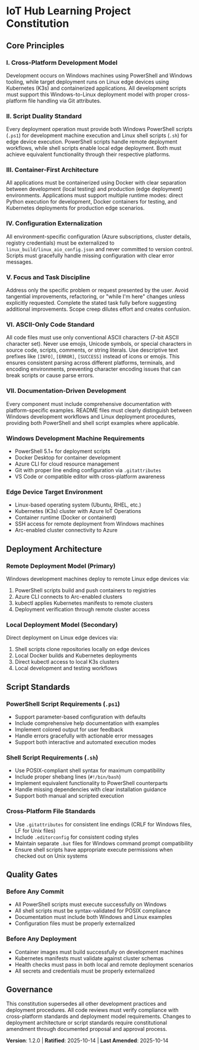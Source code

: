 <!--
Version change: Initial → 1.0.0
Modified principles: All principles established
Added sections: Development Environment, Deployment Architecture, Script Standards
Removed sections: None (initial constitution)
-->

# IoT Hub Learning Project Constitution

## Core Principles

### I. Cross-Platform Development Model
Development occurs on Windows machines using PowerShell and Windows tooling, while target deployment runs on Linux edge devices using Kubernetes (K3s) and containerized applications. All development scripts must support this Windows-to-Linux deployment model with proper cross-platform file handling via Git attributes.

### II. Script Duality Standard
Every deployment operation must provide both Windows PowerShell scripts (`.ps1`) for development machine execution and Linux shell scripts (`.sh`) for edge device execution. PowerShell scripts handle remote deployment workflows, while shell scripts enable local edge deployment. Both must achieve equivalent functionality through their respective platforms.

### III. Container-First Architecture
All applications must be containerized using Docker with clear separation between development (local testing) and production (edge deployment) environments. Applications must support multiple runtime modes: direct Python execution for development, Docker containers for testing, and Kubernetes deployments for production edge scenarios.

### IV. Configuration Externalization
All environment-specific configuration (Azure subscriptions, cluster details, registry credentials) must be externalized to `linux_build/linux_aio_config.json` and never committed to version control. Scripts must gracefully handle missing configuration with clear error messages.

### V. Focus and Task Discipline
Address only the specific problem or request presented by the user. Avoid tangential improvements, refactoring, or "while I'm here" changes unless explicitly requested. Complete the stated task fully before suggesting additional improvements. Scope creep dilutes effort and creates confusion.

### VI. ASCII-Only Code Standard
All code files must use only conventional ASCII characters (7-bit ASCII character set). Never use emojis, Unicode symbols, or special characters in source code, scripts, comments, or string literals. Use descriptive text prefixes like `[INFO]`, `[ERROR]`, `[SUCCESS]` instead of icons or emojis. This ensures consistent parsing across different platforms, terminals, and encoding environments, preventing character encoding issues that can break scripts or cause parse errors.

### VII. Documentation-Driven Development
Every component must include comprehensive documentation with platform-specific examples. README files must clearly distinguish between Windows development workflows and Linux deployment procedures, providing both PowerShell and shell script examples where applicable.

### Windows Development Machine Requirements
- PowerShell 5.1+ for deployment scripts
- Docker Desktop for container development
- Azure CLI for cloud resource management
- Git with proper line ending configuration via `.gitattributes`
- VS Code or compatible editor with cross-platform awareness

### Edge Device Target Environment
- Linux-based operating system (Ubuntu, RHEL, etc.)
- Kubernetes (K3s) cluster with Azure IoT Operations
- Container runtime (Docker or containerd)
- SSH access for remote deployment from Windows machines
- Arc-enabled cluster connectivity to Azure

## Deployment Architecture

### Remote Deployment Model (Primary)
Windows development machines deploy to remote Linux edge devices via:
1. PowerShell scripts build and push containers to registries
2. Azure CLI connects to Arc-enabled clusters
3. kubectl applies Kubernetes manifests to remote clusters
4. Deployment verification through remote cluster access

### Local Deployment Model (Secondary)
Direct deployment on Linux edge devices via:
1. Shell scripts clone repositories locally on edge devices
2. Local Docker builds and Kubernetes deployments
3. Direct kubectl access to local K3s clusters
4. Local development and testing workflows

## Script Standards

### PowerShell Script Requirements (`.ps1`)
- Support parameter-based configuration with defaults
- Include comprehensive help documentation with examples
- Implement colored output for user feedback
- Handle errors gracefully with actionable error messages
- Support both interactive and automated execution modes

### Shell Script Requirements (`.sh`)
- Use POSIX-compliant shell syntax for maximum compatibility
- Include proper shebang lines (`#!/bin/bash`)
- Implement equivalent functionality to PowerShell counterparts
- Handle missing dependencies with clear installation guidance
- Support both manual and scripted execution

### Cross-Platform File Standards
- Use `.gitattributes` for consistent line endings (CRLF for Windows files, LF for Unix files)
- Include `.editorconfig` for consistent coding styles
- Maintain separate `.bat` files for Windows command prompt compatibility
- Ensure shell scripts have appropriate execute permissions when checked out on Unix systems

## Quality Gates

### Before Any Commit
- All PowerShell scripts must execute successfully on Windows
- All shell scripts must be syntax-validated for POSIX compliance
- Documentation must include both Windows and Linux examples
- Configuration files must be properly externalized

### Before Any Deployment
- Container images must build successfully on development machines
- Kubernetes manifests must validate against cluster schemas
- Health checks must pass in both local and remote deployment scenarios
- All secrets and credentials must be properly externalized

## Governance

This constitution supersedes all other development practices and deployment procedures. All code reviews must verify compliance with cross-platform standards and deployment model requirements. Changes to deployment architecture or script standards require constitutional amendment through documented proposal and approval process.

**Version**: 1.2.0 | **Ratified**: 2025-10-14 | **Last Amended**: 2025-10-14